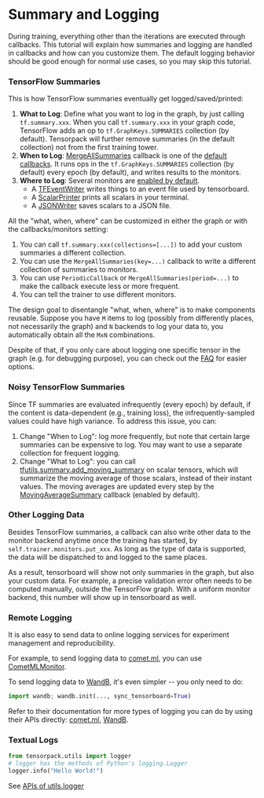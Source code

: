 # Summary and Logging

During training, everything other than the iterations are executed through callbacks.
This tutorial will explain how summaries and logging are handled in callbacks and how can you customize them.
The default logging behavior should be good enough for normal use cases, so you may skip this tutorial.

### TensorFlow Summaries

This is how TensorFlow summaries eventually get logged/saved/printed:

1. __What to Log__: Define what you want to log in the graph, by just calling `tf.summary.xxx`.
   When you call `tf.summary.xxx` in your graph code, TensorFlow adds an op to
	`tf.GraphKeys.SUMMARIES` collection (by default).
   Tensorpack will further remove summaries (in the default collection) not from the first training tower.
2. __When to Log__: [MergeAllSummaries](../modules/callbacks.html#tensorpack.callbacks.MergeAllSummaries)
	callback is one of the [default callbacks](../modules/train.html#tensorpack.train.DEFAULT_CALLBACKS).
	It runs ops in the `tf.GraphKeys.SUMMARIES` collection (by default) every epoch (by default),
	and writes results to the monitors.
3. __Where to Log__:
	Several monitors are [enabled by default](../modules/train.html#tensorpack.train.DEFAULT_MONITORS).
	* A [TFEventWriter](../modules/callbacks.html#tensorpack.callbacks.TFEventWriter)
		writes things to an event file used by tensorboard.
	* A [ScalarPrinter](../modules/callbacks.html#tensorpack.callbacks.ScalarPrinter)
		prints all scalars in your terminal.
	* A [JSONWriter](../modules/callbacks.html#tensorpack.callbacks.JSONWriter)
		saves scalars to a JSON file.

All the "what, when, where" can be customized in either the graph or with the callbacks/monitors setting:

1. You can call `tf.summary.xxx(collections=[...])` to add your custom summaries a different collection.
1. You can use the `MergeAllSummaries(key=...)` callback to write a different collection of summaries to monitors.
1. You can use `PeriodicCallback` or `MergeAllSummaries(period=...)` to make the callback execute less or more frequent.
1. You can tell the trainer to use different monitors.

The design goal to disentangle "what, when, where" is to make components reusable.
Suppose you have `M` items to log
(possibly from differently places, not necessarily the graph)
and `N` backends to log your data to, you
automatically obtain all the `MxN` combinations.

Despite of that, if you only care about logging one specific tensor in the graph (e.g. for
debugging purpose), you can check out the
[FAQ](http://tensorpack.readthedocs.io/tutorial/faq.html#how-to-print-dump-intermediate-results-in-training)
for easier options.

### Noisy TensorFlow Summaries

Since TF summaries are evaluated infrequently (every epoch) by default,
if the content is data-dependent (e.g., training loss),
the infrequently-sampled values could have high variance.
To address this issue, you can:
1. Change "When to Log": log more frequently, but note that certain large summaries can be expensive to
  log. You may want to use a separate collection for frequent logging.
2. Change "What to Log": you can call
  [tfutils.summary.add_moving_summary](../modules/tfutils.html#tensorpack.tfutils.summary.add_moving_summary)
  on scalar tensors, which will summarize the moving average of those scalars, instead of their instant values.
  The moving averages are updated every step by the
  [MovingAverageSummary](../modules/callbacks.html#tensorpack.callbacks.MovingAverageSummary)
  callback (enabled by default).

### Other Logging Data

Besides TensorFlow summaries,
a callback can also write other data to the monitor backend anytime once the training has started,
by `self.trainer.monitors.put_xxx`.
As long as the type of data is supported, the data will be dispatched to and logged to the same places.

As a result, tensorboard will show not only summaries in the graph, but also your custom data.
For example, a precise validation error often needs to be computed manually, outside the TensorFlow graph.
With a uniform monitor backend, this number will show up in tensorboard as well.

### Remote Logging

It is also easy to send data to online logging services
for experiment management and reproducibility.

For example, to send logging data to [comet.ml](https://www.comet.ml/), you can use
[CometMLMonitor](../modules/callbacks.html#tensorpack.callbacks.CometMLMonitor).

To send logging data to [WandB](https://www.wandb.com/),
it's even simpler -- you only need to do:
```python
import wandb; wandb.init(..., sync_tensorboard=True)
```

Refer to their documentation for more types of logging you can do by using
their APIs directly: [comet.ml](https://www.comet.ml/docs/python-sdk/Experiment/),
[WandB](https://docs.wandb.com/docs/init.html).

### Textual Logs

```python
from tensorpack.utils import logger
# logger has the methods of Python's logging.Logger
logger.info("Hello World!")
```

See [APIs of utils.logger](../modules/utils.html#module-tensorpack.utils.logger)
